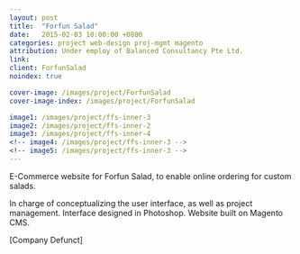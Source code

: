 ```yaml
---
layout: post
title:  "Forfun Salad"
date:   2015-02-03 10:00:00 +0800
categories: project web-design proj-mgmt magento
attribution: Under employ of Balanced Consultancy Pte Ltd.
link: 
client: ForfunSalad
noindex: true

cover-image: /images/project/ForfunSalad
cover-image-index: /images/project/ForfunSalad

image1: /images/project/ffs-inner-3
image2: /images/project/ffs-inner-2
image3: /images/project/ffs-inner-4
<!-- image4: /images/project/ffs-inner-3 -->
<!-- image5: /images/project/ffs-inner-3 -->
---
```


E-Commerce website for Forfun Salad, to enable online ordering for custom salads.

In charge of conceptualizing the user interface, as well as project management. Interface designed in Photoshop. Website built on Magento CMS.

[Company Defunct]